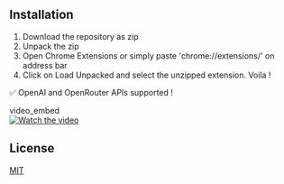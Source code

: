 ## Installation
1. Download the repository as zip  
2. Unpack the zip  
3. Open Chrome Extensions or simply paste 'chrome://extensions/' on address bar  
4. Click on Load Unpacked and select the unzipped extension. Voila !  

:white_check_mark: OpenAI and OpenRouter APIs supported !  

video_embed  
[![Watch the video](https://img.youtube.com/vi/UVAvqYHO1vc/0.jpg)](https://www.youtube.com/watch?v=UVAvqYHO1vc)

## License
[MIT](https://choosealicense.com/licenses/mit/)
